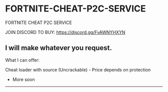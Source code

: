 # FORTNITE-CHEAT-P2C-SERVICE
FORTNITE CHEAT P2C SERVICE

JOIN DISCORD TO BUY: https://discord.gg/FvAWNYHXYN

I will make whatever you request.
-------------
What I can offer:

Cheat loader with source (Uncrackable) - Price depends on protection
+ More soon
-------------------

